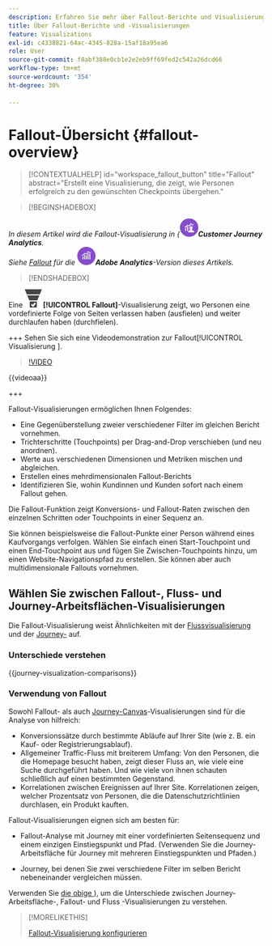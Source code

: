 ```yaml
---
description: Erfahren Sie mehr über Fallout-Berichte und Visualisierungen.
title: Über Fallout-Berichte und -Visualisierungen
feature: Visualizations
exl-id: c4338821-64ac-4345-828a-15af18a95ea6
role: User
source-git-commit: f8abf388e0cb1e2e2eb9ff69fed2c542a26dcd66
workflow-type: tm+mt
source-wordcount: '354'
ht-degree: 30%

---
```


# Fallout-Übersicht {#fallout-overview}

<!-- markdownlint-disable MD034 -->

>[!CONTEXTUALHELP]
>id="workspace_fallout_button"
>title="Fallout"
>abstract="Erstellt eine Visualisierung, die zeigt, wie Personen erfolgreich zu den gewünschten Checkpoints übergehen."

<!-- markdownlint-enable MD034 -->


>[!BEGINSHADEBOX]

*In diesem Artikel wird die Fallout-Visualisierung in {![}CustomerJourneyAnalytics](/help/assets/icons/CustomerJourneyAnalytics.svg)**Customer Journey Analytics**.<br/>Siehe [Fallout](https://experienceleague.adobe.com/en/docs/analytics/analyze/analysis-workspace/visualizations/fallout/fallout-flow) für die ![AdobeAnalytics](/help/assets/icons/AdobeAnalytics.svg)**Adobe Analytics**-Version dieses Artikels.*

>[!ENDSHADEBOX]

Eine ![ConversionFunnel](/help/assets/icons/ConversionFunnel.svg)**[!UICONTROL Fallout]**-Visualisierung zeigt, wo Personen eine vordefinierte Folge von Seiten verlassen haben (ausfielen) und weiter durchlaufen haben (durchfielen).

+++ Sehen Sie sich eine Videodemonstration zur Fallout[!UICONTROL Visualisierung ].

>[!VIDEO](https://video.tv.adobe.com/v/345883/?quality=12)

{{videoaa}}

+++

Fallout-Visualisierungen ermöglichen Ihnen Folgendes:

* Eine Gegenüberstellung zweier verschiedener Filter im gleichen Bericht vornehmen.
* Trichterschritte (Touchpoints) per Drag-and-Drop verschieben (und neu anordnen).
* Werte aus verschiedenen Dimensionen und Metriken mischen und abgleichen.
* Erstellen eines mehrdimensionalen Fallout-Berichts
* Identifizieren Sie, wohin Kundinnen und Kunden sofort nach einem Fallout gehen.

Die Fallout-Funktion zeigt Konversions- und Fallout-Raten zwischen den einzelnen Schritten oder Touchpoints in einer Sequenz an.

Sie können beispielsweise die Fallout-Punkte einer Person während eines Kaufvorgangs verfolgen. Wählen Sie einfach einen Start-Touchpoint und einen End-Touchpoint aus und fügen Sie Zwischen-Touchpoints hinzu, um einen Website-Navigationspfad zu erstellen. Sie können aber auch multidimensionale Fallouts vornehmen.

## Wählen Sie zwischen Fallout-, Fluss- und Journey-Arbeitsflächen-Visualisierungen

Die Fallout-Visualisierung weist Ähnlichkeiten mit der [Flussvisualisierung](/help/analysis-workspace/visualizations/c-flow/flow.md) und der [Journey-](/help/analysis-workspace/visualizations/journey-canvas/journey-canvas.md) auf.

### Unterschiede verstehen

<!-- Information in this snippet is shared between Journey canvas, Fallout, and Flow visualization docs -->

{{journey-visualization-comparisons}}

### Verwendung von Fallout

Sowohl Fallout- als auch [Journey-Canvas](/help/analysis-workspace/visualizations/journey-canvas/journey-canvas.md)-Visualisierungen sind für die Analyse von hilfreich:

* Konversionssätze durch bestimmte Abläufe auf Ihrer Site (wie z. B. ein Kauf- oder Registrierungsablauf).
* Allgemeiner Traffic-Fluss mit breiterem Umfang: Von den Personen, die die Homepage besucht haben, zeigt dieser Fluss an, wie viele eine Suche durchgeführt haben. Und wie viele von ihnen schauten schließlich auf einen bestimmten Gegenstand.
* Korrelationen zwischen Ereignissen auf Ihrer Site. Korrelationen zeigen, welcher Prozentsatz von Personen, die die Datenschutzrichtlinien durchlasen, ein Produkt kauften.

Fallout-Visualisierungen eignen sich am besten für:

* Fallout-Analyse mit Journey mit einer vordefinierten Seitensequenz und einem einzigen Einstiegspunkt und Pfad. (Verwenden Sie die Journey-Arbeitsfläche für Journey mit mehreren Einstiegspunkten und Pfaden.)

* Journey, bei denen Sie zwei verschiedene Filter im selben Bericht nebeneinander vergleichen müssen.

Verwenden Sie [die obige ](#understand-the-differences)), um die Unterschiede zwischen Journey-Arbeitsfläche-, Fallout- und Fluss -Visualisierungen zu verstehen.

>[!MORELIKETHIS]
>
>[Fallout-Visualisierung konfigurieren](configuring-fallout.md)



